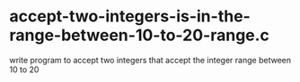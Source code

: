 # accept-two-integers-is-in-the-range-between-10-to-20-range.c
write program to accept two integers that accept the integer range between 10 to 20
